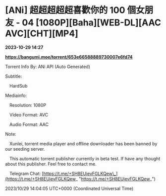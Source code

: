 # [ANi] 超超超超超喜歡你的 100 個女朋友 - 04 [1080P][Baha][WEB-DL][AAC AVC][CHT][MP4]

**2023-10-29 14:27**

**https://bangumi.moe/torrent/653e66588889730007e6fd74**

Torrent Info By: ANi API (Auto Generated)

Subtitle:

 HardSub

Mediainfo:

 Resolution: 1080P

 Video Format: AVC

 Audio Format: AAC

  

Note:

 Xunlei, torrent media player and offline downloader has been banned by our seeding server.

 This automatic torrent publisher currently in beta test. If have any thought about this publisher. Feel free to contact me.

 Telegram Chat: [https://t.me/+SH8EUievFGLKQew\_](https://t.me/+SH8EUievFGLKQew_ "https://t.me/+SH8EUievFGLKQew_")

2023/10/29 14:04:05 UTC+0000 (Coordinated Universal Time)